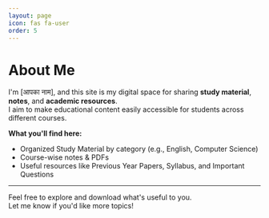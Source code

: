 ```yaml
---
layout: page
icon: fas fa-user
order: 5
---
```


# About Me

I'm [आपका नाम], and this site is my digital space for sharing **study material**, **notes**, and **academic resources**.  
I aim to make educational content easily accessible for students across different courses.

**What you'll find here:**
- Organized Study Material by category (e.g., English, Computer Science)
- Course-wise notes & PDFs  
- Useful resources like Previous Year Papers, Syllabus, and Important Questions

---

Feel free to explore and download what's useful to you.  
Let me know if you'd like more topics!
